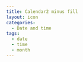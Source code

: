 ```yaml
---
title: Calendar2 minus fill
layout: icon
categories:
  - Date and time
tags:
  - date
  - time
  - month
---
```


